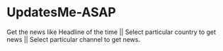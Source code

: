 # UpdatesMe-ASAP
Get the news like Headline of the time || Select particular country to get news || Select particular channel to get news.
